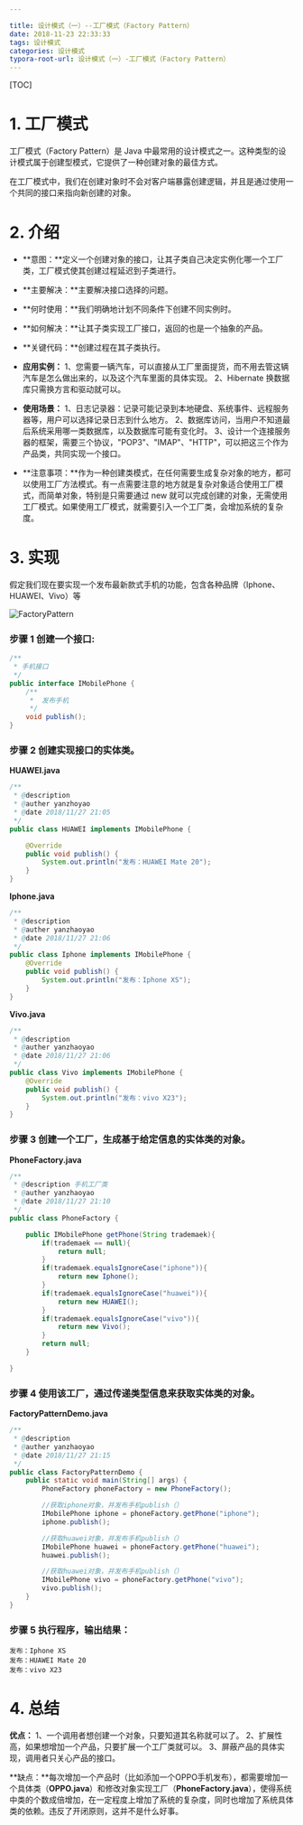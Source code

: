 ```yaml
---

title: 设计模式（一）--工厂模式（Factory Pattern）
date: 2018-11-23 22:33:33
tags: 设计模式
categories: 设计模式
typora-root-url: 设计模式（一）-工厂模式（Factory Pattern）
---
```


[TOC]

# 1. 工厂模式

工厂模式（Factory Pattern）是 Java 中最常用的设计模式之一。这种类型的设计模式属于创建型模式，它提供了一种创建对象的最佳方式。

在工厂模式中，我们在创建对象时不会对客户端暴露创建逻辑，并且是通过使用一个共同的接口来指向新创建的对象。

# 2. 介绍

- **意图：**定义一个创建对象的接口，让其子类自己决定实例化哪一个工厂类，工厂模式使其创建过程延迟到子类进行。

- **主要解决：**主要解决接口选择的问题。

- **何时使用：**我们明确地计划不同条件下创建不同实例时。

- **如何解决：**让其子类实现工厂接口，返回的也是一个抽象的产品。

- **关键代码：**创建过程在其子类执行。

- **应用实例：** 1、您需要一辆汽车，可以直接从工厂里面提货，而不用去管这辆汽车是怎么做出来的，以及这个汽车里面的具体实现。 2、Hibernate 换数据库只需换方言和驱动就可以。

- **使用场景：** 1、日志记录器：记录可能记录到本地硬盘、系统事件、远程服务器等，用户可以选择记录日志到什么地方。 2、数据库访问，当用户不知道最后系统采用哪一类数据库，以及数据库可能有变化时。 3、设计一个连接服务器的框架，需要三个协议，"POP3"、"IMAP"、"HTTP"，可以把这三个作为产品类，共同实现一个接口。

- **注意事项：**作为一种创建类模式，在任何需要生成复杂对象的地方，都可以使用工厂方法模式。有一点需要注意的地方就是复杂对象适合使用工厂模式，而简单对象，特别是只需要通过 new 就可以完成创建的对象，无需使用工厂模式。如果使用工厂模式，就需要引入一个工厂类，会增加系统的复杂度。

# 3. 实现
假定我们现在要实现一个发布最新款式手机的功能，包含各种品牌（Iphone、HUAWEI、Vivo）等

![FactoryPattern](/FactoryPattern.png)

### 步骤 1 创建一个接口:

```java
/**
 * 手机接口
 */
public interface IMobilePhone {
    /**
     *  发布手机
     */
    void publish();
}
```

### 步骤 2 创建实现接口的实体类。

**HUAWEI.java**

```java
/**
 * @description
 * @auther yanzhoyao
 * @date 2018/11/27 21:05
 */
public class HUAWEI implements IMobilePhone {

    @Override
    public void publish() {
        System.out.println("发布：HUAWEI Mate 20");
    }
}
```

**Iphone.java**

```java
/**
 * @description
 * @auther yanzhaoyao
 * @date 2018/11/27 21:06
 */
public class Iphone implements IMobilePhone {
    @Override
    public void publish() {
        System.out.println("发布：Iphone XS");
    }
}
```

**Vivo.java**

```java
/**
 * @description
 * @auther yanzhaoyao
 * @date 2018/11/27 21:06
 */
public class Vivo implements IMobilePhone {
    @Override
    public void publish() {
        System.out.println("发布：vivo X23");
    }
}
```

### 步骤 3 创建一个工厂，生成基于给定信息的实体类的对象。

**PhoneFactory.java**

```java
/**
 * @description 手机工厂类
 * @auther yanzhaoyao
 * @date 2018/11/27 21:10
 */
public class PhoneFactory {

    public IMobilePhone getPhone(String trademaek){
        if(trademaek == null){
            return null;
        }
        if(trademaek.equalsIgnoreCase("iphone")){
            return new Iphone();
        }
        if(trademaek.equalsIgnoreCase("huawei")){
            return new HUAWEI();
        }
        if(trademaek.equalsIgnoreCase("vivo")){
            return new Vivo();
        }
        return null;
    }

}
```

### 步骤 4 使用该工厂，通过传递类型信息来获取实体类的对象。

**FactoryPatternDemo.java**

```java
/**
 * @description
 * @auther yanzhaoyao
 * @date 2018/11/27 21:15
 */
public class FactoryPatternDemo {
    public static void main(String[] args) {
        PhoneFactory phoneFactory = new PhoneFactory();

        //获取iphone对象，并发布手机publish（）
        IMobilePhone iphone = phoneFactory.getPhone("iphone");
        iphone.publish();

        //获取huawei对象，并发布手机publish（）
        IMobilePhone huawei = phoneFactory.getPhone("huawei");
        huawei.publish();

        //获取huawei对象，并发布手机publish（）
        IMobilePhone vivo = phoneFactory.getPhone("vivo");
        vivo.publish();
    }
}
```

### 步骤 5 执行程序，输出结果：

```
发布：Iphone XS
发布：HUAWEI Mate 20
发布：vivo X23
```

# 4. 总结
**优点：** 1、一个调用者想创建一个对象，只要知道其名称就可以了。 2、扩展性高，如果想增加一个产品，只要扩展一个工厂类就可以。 3、屏蔽产品的具体实现，调用者只关心产品的接口。

**缺点：**每次增加一个产品时（比如添加一个OPPO手机发布），都需要增加一个具体类（**OPPO.java**）和修改对象实现工厂（**PhoneFactory.java**），使得系统中类的个数成倍增加，在一定程度上增加了系统的复杂度，同时也增加了系统具体类的依赖。违反了开闭原则，这并不是什么好事。